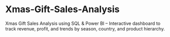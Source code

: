 # Xmas-Gift-Sales-Analysis
Xmas Gift Sales Analysis using SQL &amp; Power BI – Interactive dashboard to track revenue, profit, and trends by season, country, and product hierarchy.
